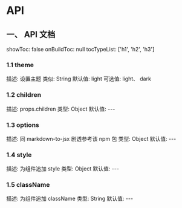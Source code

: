 # API

## 一、 API 文档

showToc: false
onBuildToc: null
tocTypeList: ['h1', 'h2', 'h3']

### 1.1 theme

描述: 设置主题
类似: String
默认值: light
可选值: light、 dark

### 1.2 children

描述: props.children
类型: Object
默认值: ---

### 1.3 options

描述: 同 markdown-to-jsx 剧透参考该 npm 包
类型: Object
默认值: ---

### 1.4 style

描述: 为组件追加 style
类型: Object
默认值: ---

### 1.5 className

描述: 为组件追加 className
类型: String
默认值: ---
